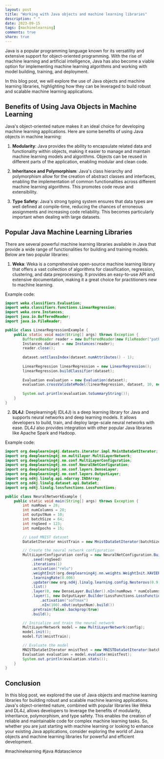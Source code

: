 ```yaml
---
layout: post
title: "Working with Java objects and machine learning libraries"
description: " "
date: 2023-09-15
tags: [machinelearning]
comments: true
share: true
---
```


Java is a popular programming language known for its versatility and extensive support for object-oriented programming. With the rise of machine learning and artificial intelligence, Java has also become a viable option for implementing machine learning algorithms and working with model building, training, and deployment.

In this blog post, we will explore the use of Java objects and machine learning libraries, highlighting how they can be leveraged to build robust and scalable machine learning applications.

## Benefits of Using Java Objects in Machine Learning

Java's object-oriented nature makes it an ideal choice for developing machine learning applications. Here are some benefits of using Java objects in machine learning:

1. **Modularity**: Java provides the ability to encapsulate related data and functionality within objects, making it easier to manage and maintain machine learning models and algorithms. Objects can be reused in different parts of the application, enabling modular and clean code.

2. **Inheritance and Polymorphism**: Java's class hierarchy and polymorphism allow for the creation of abstract classes and interfaces, enabling the implementation of common functionalities across different machine learning algorithms. This promotes code reuse and extensibility.

3. **Type Safety**: Java's strong typing system ensures that data types are well defined at compile-time, reducing the chances of erroneous assignments and increasing code reliability. This becomes particularly important when dealing with large datasets.

## Popular Java Machine Learning Libraries

There are several powerful machine learning libraries available in Java that provide a wide range of functionalities for building and training models. Below are two popular libraries:

1. **Weka**: Weka is a comprehensive open-source machine learning library that offers a vast collection of algorithms for classification, regression, clustering, and data preprocessing. It provides an easy-to-use API and extensive documentation, making it a great choice for practitioners new to machine learning.

Example code:

```java
import weka.classifiers.Evaluation;
import weka.classifiers.functions.LinearRegression;
import weka.core.Instances;
import java.io.BufferedReader;
import java.io.FileReader;

public class LinearRegressionExample {
    public static void main(String[] args) throws Exception {
        BufferedReader reader = new BufferedReader(new FileReader("path/to/dataset.arff"));
        Instances dataset = new Instances(reader);
        reader.close();
        
        dataset.setClassIndex(dataset.numAttributes() - 1);
        
        LinearRegression linearRegression = new LinearRegression();
        linearRegression.buildClassifier(dataset);
        
        Evaluation evaluation = new Evaluation(dataset);
        evaluation.crossValidateModel(linearRegression, dataset, 10, new Random(1));
        
        System.out.println(evaluation.toSummaryString());
    }
}
```

2. **DL4J**: Deeplearning4j (DL4J) is a deep learning library for Java and supports neural networks and deep learning models. It allows developers to build, train, and deploy large-scale neural networks with ease. DL4J also provides integration with other popular Java libraries like Apache Spark and Hadoop.

Example code:

```java
import org.deeplearning4j.datasets.iterator.impl.MnistDataSetIterator;
import org.deeplearning4j.nn.multilayer.MultiLayerNetwork;
import org.deeplearning4j.nn.conf.MultiLayerConfiguration;
import org.deeplearning4j.nn.conf.NeuralNetConfiguration;
import org.deeplearning4j.nn.conf.layers.DenseLayer;
import org.deeplearning4j.nn.conf.layers.OutputLayer;
import org.nd4j.linalg.api.ndarray.INDArray;
import org.nd4j.linalg.dataset.api.DataSet;
import org.nd4j.linalg.lossfunctions.LossFunctions;

public class NeuralNetworkExample {
    public static void main(String[] args) throws Exception {
        int numRows = 28;
        int numColumns = 28;
        int outputNum = 10;
        int batchSize = 64;
        int rngSeed = 123;
        int numEpochs = 15;

        // Load MNIST dataset
        DataSetIterator mnistTrain = new MnistDataSetIterator(batchSize, true, rngSeed);

        // Create the neural network configuration
        MultiLayerConfiguration config = new NeuralNetConfiguration.Builder()
            .seed(rngSeed)
            .iterations(1)
            .activation("relu")
            .weightInit(org.deeplearning4j.nn.weights.WeightInit.XAVIER)
            .learningRate(0.006)
            .updater(new org.nd4j.linalg.learning.config.Nesterovs(0.9))
            .list()
            .layer(0, new DenseLayer.Builder().nIn(numRows * numColumns).nOut(100).build())
            .layer(1, new OutputLayer.Builder(LossFunctions.LossFunction.NEGATIVELOGLIKELIHOOD)
                .activation("softmax")
                .nIn(100).nOut(outputNum).build())
            .pretrain(false).backprop(true)
            .build();

        // Initialize and train the neural network
        MultiLayerNetwork model = new MultiLayerNetwork(config);
        model.init();
        model.fit(mnistTrain);

        // Evaluate the model
        MNISTDataSetIterator mnistTest = new MNISTDataSetIterator(batchSize, false, rngSeed);
        Evaluation evaluation = model.evaluate(mnistTest);
        System.out.println(evaluation.stats());
    }
}
```

## Conclusion

In this blog post, we explored the use of Java objects and machine learning libraries for building robust and scalable machine learning applications. Java's object-oriented nature, combined with popular libraries like Weka and DL4J, allows developers to leverage the benefits of modularity, inheritance, polymorphism, and type safety. This enables the creation of reliable and maintainable code for complex machine learning tasks. So, whether you are just starting with machine learning or looking to enhance your existing Java applications, consider exploring the world of Java objects and machine learning libraries for powerful and efficient development.

#machinelearning #java #datascience